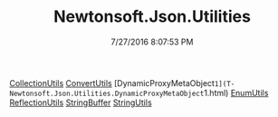 ﻿---
title: Newtonsoft.Json.Utilities
date: 7/27/2016 8:07:53 PM
---

[CollectionUtils](T-Newtonsoft.Json.Utilities.CollectionUtils.html)
[ConvertUtils](T-Newtonsoft.Json.Utilities.ConvertUtils.html)
[DynamicProxyMetaObject`1](T-Newtonsoft.Json.Utilities.DynamicProxyMetaObject`1.html)
[EnumUtils](T-Newtonsoft.Json.Utilities.EnumUtils.html)
[ReflectionUtils](T-Newtonsoft.Json.Utilities.ReflectionUtils.html)
[StringBuffer](T-Newtonsoft.Json.Utilities.StringBuffer.html)
[StringUtils](T-Newtonsoft.Json.Utilities.StringUtils.html)

